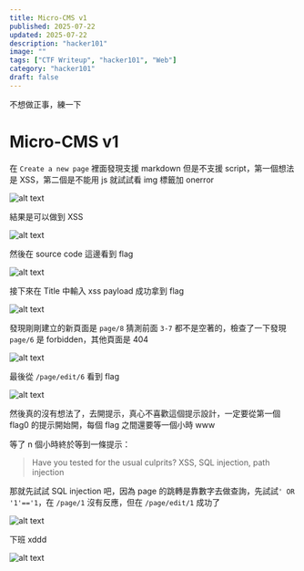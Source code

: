 ```yaml
---
title: Micro-CMS v1
published: 2025-07-22
updated: 2025-07-22
description: "hacker101"
image: ""
tags: ["CTF Writeup", "hacker101", "Web"]
category: "hacker101"
draft: false
---
```


不想做正事，練一下

# Micro-CMS v1

在 `Create a new page` 裡面發現支援 markdown 但是不支援 script，第一個想法是 XSS，第二個是不能用 js 就試試看 img 標籤加 onerror

![alt text](/assets/hacker101/Micro-CMS_v1/image.png)

結果是可以做到 XSS

![alt text](/assets/hacker101/Micro-CMS_v1/image-1.png)

然後在 source code 這邊看到 flag

![alt text](/assets/hacker101/Micro-CMS_v1/image-5.png)

接下來在 Title 中輸入 xss payload 成功拿到 flag

![alt text](/assets/hacker101/Micro-CMS_v1/image-3.png)

發現剛剛建立的新頁面是 `page/8` 猜測前面 `3-7` 都不是空著的，檢查了一下發現 `page/6` 是 forbidden，其他頁面是 404

![alt text](/assets/hacker101/Micro-CMS_v1/image-2.png)

最後從 `/page/edit/6` 看到 flag

![alt text](/assets/hacker101/Micro-CMS_v1/image-4.png)

然後真的沒有想法了，去開提示，真心不喜歡這個提示設計，一定要從第一個 flag0 的提示開始開，每個 flag 之間還要等一個小時 www

等了 n 個小時終於等到一條提示：

> Have you tested for the usual culprits? XSS, SQL injection, path injection

那就先試試 SQL injection 吧，因為 page 的跳轉是靠數字去做查詢，先試試`' OR '1'=='1`，在 `/page/1` 沒有反應，但在 `/page/edit/1` 成功了

![alt text](/assets/hacker101/Micro-CMS_v1/image-6.png)

下班 xddd

![alt text](/assets/hacker101/Micro-CMS_v1/image-7.png)
